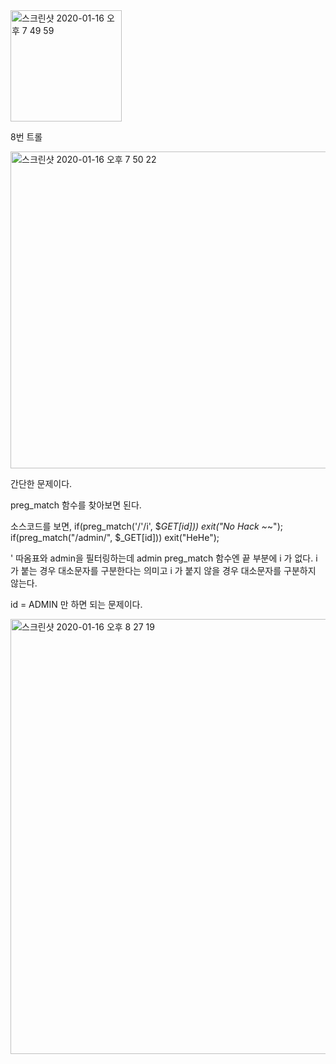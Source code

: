 <img width="178" alt="스크린샷 2020-01-16 오후 7 49 59" src="https://user-images.githubusercontent.com/54495632/72520635-2fba9780-389d-11ea-8bf5-9d091e87f882.png">

8번 트롤

<img width="507" alt="스크린샷 2020-01-16 오후 7 50 22" src="https://user-images.githubusercontent.com/54495632/72520647-36e1a580-389d-11ea-8975-3bcf2fc5f45f.png">

간단한 문제이다.

preg_match 함수를 찾아보면 된다.

소스코드를 보면,
if(preg_match('/\'/i', $_GET[id])) exit("No Hack ~_~");
if(preg_match("/admin/", $_GET[id])) exit("HeHe");

' 따옴표와 admin을 필터링하는데
admin preg_match 함수엔 끝 부분에 i 가 없다.
i가 붙는 경우 대소문자를 구분한다는 의미고 i 가 붙지 않을 경우 대소문자를 구분하지 않는다.

id = ADMIN 만 하면 되는 문제이다.

<img width="696" alt="스크린샷 2020-01-16 오후 8 27 19" src="https://user-images.githubusercontent.com/54495632/72521386-a6a46000-389e-11ea-9723-fcb651048437.png">
